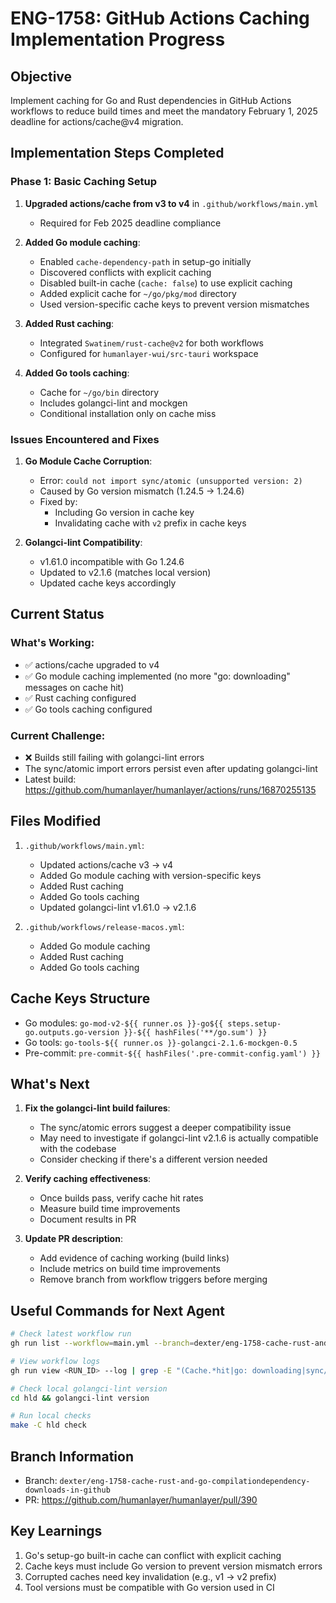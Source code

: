 # ENG-1758: GitHub Actions Caching Implementation Progress

## Objective
Implement caching for Go and Rust dependencies in GitHub Actions workflows to reduce build times and meet the mandatory February 1, 2025 deadline for actions/cache@v4 migration.

## Implementation Steps Completed

### Phase 1: Basic Caching Setup
1. **Upgraded actions/cache from v3 to v4** in `.github/workflows/main.yml`
   - Required for Feb 2025 deadline compliance

2. **Added Go module caching**:
   - Enabled `cache-dependency-path` in setup-go initially
   - Discovered conflicts with explicit caching
   - Disabled built-in cache (`cache: false`) to use explicit caching
   - Added explicit cache for `~/go/pkg/mod` directory
   - Used version-specific cache keys to prevent version mismatches

3. **Added Rust caching**:
   - Integrated `Swatinem/rust-cache@v2` for both workflows
   - Configured for `humanlayer-wui/src-tauri` workspace

4. **Added Go tools caching**:
   - Cache for `~/go/bin` directory
   - Includes golangci-lint and mockgen
   - Conditional installation only on cache miss

### Issues Encountered and Fixes

1. **Go Module Cache Corruption**:
   - Error: `could not import sync/atomic (unsupported version: 2)`
   - Caused by Go version mismatch (1.24.5 → 1.24.6)
   - Fixed by:
     - Including Go version in cache key
     - Invalidating cache with `v2` prefix in cache keys

2. **Golangci-lint Compatibility**:
   - v1.61.0 incompatible with Go 1.24.6
   - Updated to v2.1.6 (matches local version)
   - Updated cache keys accordingly

## Current Status

### What's Working:
- ✅ actions/cache upgraded to v4
- ✅ Go module caching implemented (no more "go: downloading" messages on cache hit)
- ✅ Rust caching configured
- ✅ Go tools caching configured

### Current Challenge:
- ❌ Builds still failing with golangci-lint errors
- The sync/atomic import errors persist even after updating golangci-lint
- Latest build: https://github.com/humanlayer/humanlayer/actions/runs/16870255135

## Files Modified
1. `.github/workflows/main.yml`:
   - Updated actions/cache v3 → v4
   - Added Go module caching with version-specific keys
   - Added Rust caching
   - Added Go tools caching
   - Updated golangci-lint v1.61.0 → v2.1.6

2. `.github/workflows/release-macos.yml`:
   - Added Go module caching
   - Added Rust caching
   - Added Go tools caching

## Cache Keys Structure
- Go modules: `go-mod-v2-${{ runner.os }}-go${{ steps.setup-go.outputs.go-version }}-${{ hashFiles('**/go.sum') }}`
- Go tools: `go-tools-${{ runner.os }}-golangci-2.1.6-mockgen-0.5`
- Pre-commit: `pre-commit-${{ hashFiles('.pre-commit-config.yaml') }}`

## What's Next

1. **Fix the golangci-lint build failures**:
   - The sync/atomic errors suggest a deeper compatibility issue
   - May need to investigate if golangci-lint v2.1.6 is actually compatible with the codebase
   - Consider checking if there's a different version needed

2. **Verify caching effectiveness**:
   - Once builds pass, verify cache hit rates
   - Measure build time improvements
   - Document results in PR

3. **Update PR description**:
   - Add evidence of caching working (build links)
   - Include metrics on build time improvements
   - Remove branch from workflow triggers before merging

## Useful Commands for Next Agent

```bash
# Check latest workflow run
gh run list --workflow=main.yml --branch=dexter/eng-1758-cache-rust-and-go-compilationdependency-downloads-in-github --limit=1

# View workflow logs
gh run view <RUN_ID> --log | grep -E "(Cache.*hit|go: downloading|sync/atomic)"

# Check local golangci-lint version
cd hld && golangci-lint version

# Run local checks
make -C hld check
```

## Branch Information
- Branch: `dexter/eng-1758-cache-rust-and-go-compilationdependency-downloads-in-github`
- PR: https://github.com/humanlayer/humanlayer/pull/390

## Key Learnings
1. Go's setup-go built-in cache can conflict with explicit caching
2. Cache keys must include Go version to prevent version mismatch errors
3. Corrupted caches need key invalidation (e.g., v1 → v2 prefix)
4. Tool versions must be compatible with Go version used in CI
